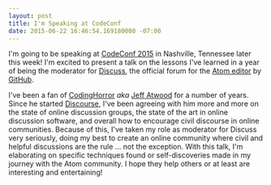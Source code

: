 ```yaml
---
layout: post
title: I'm Speaking at CodeConf
date: 2015-06-22 16:46:54.169180000 -07:00
---
```


I'm going to be speaking at [CodeConf 2015](http://codeconf.com/) in Nashville, Tennessee later this week! I'm excited to present a talk on the lessons I've learned in a year of being the moderator for [Discuss](https://discuss.atom.io), the official forum for the [Atom editor](https://atom.io) by [GitHub](https://github.com).

I've been a fan of [CodingHorror](http://blog.codinghorror.com/) *aka* [Jeff Atwood](http://blog.codinghorror.com/about-me/) for a number of years. Since he started [Discourse](http://www.discourse.org/), I've been agreeing with him more and more on the state of online discussion groups, the state of the art in online discussion software, and overall how to encourage civil discourse in online communities. Because of this, I've taken my role as moderator for Discuss very seriously, doing my best to create an online community where civil and helpful discussions are the rule ... not the exception. With this talk, I'm elaborating on specific techniques found or self-discoveries made in my journey with the Atom community. I hope they help others or at least are interesting and entertaining!

